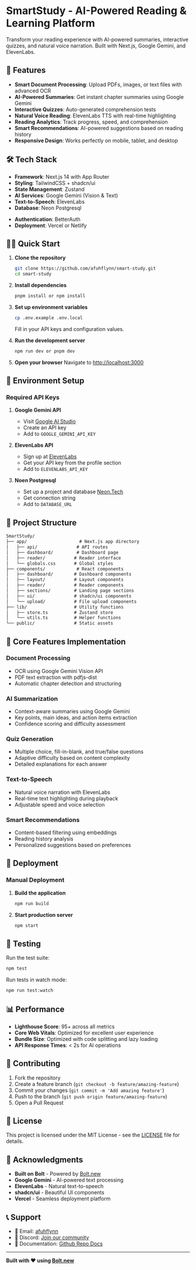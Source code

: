 # SmartStudy - AI-Powered Reading & Learning Platform

Transform your reading experience with AI-powered summaries, interactive quizzes, and natural voice narration. Built with Next.js, Google Gemini, and ElevenLabs.

## 🚀 Features

- **Smart Document Processing**: Upload PDFs, images, or text files with advanced OCR
- **AI-Powered Summaries**: Get instant chapter summaries using Google Gemini
- **Interactive Quizzes**: Auto-generated comprehension tests
- **Natural Voice Reading**: ElevenLabs TTS with real-time highlighting
- **Reading Analytics**: Track progress, speed, and comprehension
- **Smart Recommendations**: AI-powered suggestions based on reading history
- **Responsive Design**: Works perfectly on mobile, tablet, and desktop

## 🛠 Tech Stack

- **Framework**: Next.js 14 with App Router
- **Styling**: TailwindCSS + shadcn/ui
- **State Management**: Zustand
- **AI Services**: Google Gemini (Vision & Text)
- **Text-to-Speech**: ElevenLabs
- **Database**: Neon Postgresql
<!-- - **File Storage**: AWS S3 -->
- **Authentication**: BetterAuth
- **Deployment**: Vercel or Netlify

## 🏃‍♂️ Quick Start

1. **Clone the repository**

   ```bash
   git clone https://github.com/afuhflynn/smart-study.git
   cd smart-study
   ```

2. **Install dependencies**

   ```bash
   pnpm install or npm install
   ```

3. **Set up environment variables**

   ```bash
   cp .env.example .env.local
   ```

   Fill in your API keys and configuration values.

4. **Run the development server**

   ```bash
   npm run dev or pnpm dev
   ```

5. **Open your browser**
   Navigate to [http://localhost:3000](http://localhost:3000)

## 🔧 Environment Setup

### Required API Keys

1. **Google Gemini API**
   - Visit [Google AI Studio](https://makersuite.google.com/app/apikey)
   - Create an API key
   - Add to `GOOGLE_GEMINI_API_KEY`

2. **ElevenLabs API**
   - Sign up at [ElevenLabs](https://elevenlabs.io)
   - Get your API key from the profile section
   - Add to `ELEVENLABS_API_KEY`

3. **Noen Postgresql**
   - Set up a project and database [Neon.Tech](https://console.neon.tech/)
   - Get connection string
   - Add to `DATABASE_URL`

<!-- 4. **AWS S3 (Optional)**
   - Create S3 bucket for file storage
   - Add AWS credentials to env vars -->

## 📁 Project Structure

```txt
SmartStudy/
├── app/                    # Next.js app directory
│   ├── api/               # API routes
│   ├── dashboard/         # Dashboard page
│   ├── reader/           # Reader interface
│   └── globals.css       # Global styles
├── components/            # React components
│   ├── dashboard/        # Dashboard components
│   ├── layout/           # Layout components
│   ├── reader/           # Reader components
│   ├── sections/         # Landing page sections
│   ├── ui/               # shadcn/ui components
│   └── upload/           # File upload components
├── lib/                  # Utility functions
│   ├── store.ts          # Zustand store
│   └── utils.ts          # Helper functions
└── public/               # Static assets
```

## 🎯 Core Features Implementation

### Document Processing

- OCR using Google Gemini Vision API
- PDF text extraction with pdfjs-dist
- Automatic chapter detection and structuring

### AI Summarization

- Context-aware summaries using Google Gemini
- Key points, main ideas, and action items extraction
- Confidence scoring and difficulty assessment

### Quiz Generation

- Multiple choice, fill-in-blank, and true/false questions
- Adaptive difficulty based on content complexity
- Detailed explanations for each answer

### Text-to-Speech

- Natural voice narration with ElevenLabs
- Real-time text highlighting during playback
- Adjustable speed and voice selection

### Smart Recommendations

- Content-based filtering using embeddings
- Reading history analysis
- Personalized suggestions based on preferences

## 🚀 Deployment

### Manual Deployment

1. **Build the application**

   ```bash
   npm run build
   ```

2. **Start production server**

   ```bash
   npm start
   ```

## 🧪 Testing

Run the test suite:

```bash
npm test
```

Run tests in watch mode:

```bash
npm run test:watch
```

## 📊 Performance

- **Lighthouse Score**: 95+ across all metrics
- **Core Web Vitals**: Optimized for excellent user experience
- **Bundle Size**: Optimized with code splitting and lazy loading
- **API Response Times**: < 2s for AI operations

## 🤝 Contributing

1. Fork the repository
2. Create a feature branch (`git checkout -b feature/amazing-feature`)
3. Commit your changes (`git commit -m 'Add amazing feature'`)
4. Push to the branch (`git push origin feature/amazing-feature`)
5. Open a Pull Request

## 📄 License

This project is licensed under the MIT License - see the [LICENSE](LICENSE) file for details.

## 🙏 Acknowledgments

- **Built on Bolt** - Powered by [Bolt.new](https://bolt.new)
- **Google Gemini** - AI-powered text processing
- **ElevenLabs** - Natural text-to-speech
- **shadcn/ui** - Beautiful UI components
- **Vercel** - Seamless deployment platform

## 📞 Support

- 📧 Email: [afuhflynn](mailto:flyinnsafuh@gmail.com)
- 💬 Discord: [Join our community](https://discord.gg/SmartStudy)
- 📖 Documentation: [Github Repo Docs](https://github.com/afuhflynn/smart-study.git)

---

**Built with ❤️ using [Bolt.new](https://bolt.new)**
